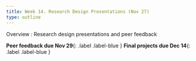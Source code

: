 ```yaml
---
title: Week 14. Research Design Presentations (Nov 27)
type: outline
---
```


Overview
: Research design presentations and peer feedback

**Peer feedback due Nov 29**{: .label .label-blue } **Final projects due Dec 14**{: .label .label-blue }